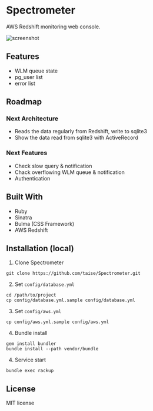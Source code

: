 # Spectrometer

AWS Redshift monitoring web console.

![screenshot](https://raw.githubusercontent.com/taise/Spectrometer/images/spectrometer_ss.png)

## Features

* WLM queue state
* pg_user list
* error list


## Roadmap

### Next Architecture

* Reads the data regularly from Redshift, write to sqlite3
* Show the data read from sqlite3 with ActiveRecord


### Next Features

* Check slow query & notification
* Chack overflowing WLM queue & notification
* Authentication


## Built With

* Ruby
* Sinatra
* Bulma (CSS Framework)
* AWS Redshift


## Installation (local)

1. Clone Spectrometer

```
git clone https://github.com/taise/Spectrometer.git
```

2. Set `config/database.yml`

```
cd /path/to/project
cp config/database.yml.sample config/database.yml
```

3. Set `config/aws.yml`

```
cp config/aws.yml.sample config/aws.yml
```

4. Bundle install

```
gem install bundler
bundle install --path vendor/bundle
```

4. Service start

```
bundle exec rackup
```

## License

MIT license
